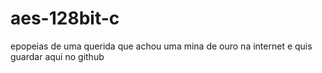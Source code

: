 # aes-128bit-c
epopeias de uma querida que achou uma mina de ouro na internet e quis guardar aqui no github
